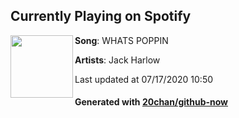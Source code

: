 ## Currently Playing on Spotify

[<img align="left" width="100" src="https://i.scdn.co/image/ab67616d00001e0205a448540b069450ccfba889">](https://open.spotify.com/album/7AaqMMiYMvnMB3RcS8u3EY)

**Song**: WHATS POPPIN

**Artists**: Jack Harlow

Last updated at 07/17/2020 10:50

#### Generated with [20chan/github-now](https://github.com/20chan/github-now)